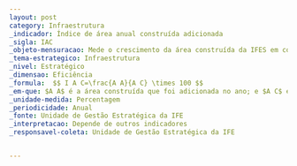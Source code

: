 ```yaml
---
layout: post
category: Infraestrutura
_indicador: Índice de área anual construída adicionada
_sigla: IAC
_objeto-mensuracao: Mede o crescimento da área construída da IFES em comparação com a área construída existente
_tema-estrategico: Infraestrutura
_nivel: Estratégico
_dimensao: Eficiência
_formula:  $$ I A C=\frac{A A}{A C} \times 100 $$
_em-que: $A A$ é a área construída que foi adicionada no ano; e $A C$ é a área construída existente no início do ano.
_unidade-medida: Percentagem
_periodicidade: Anual
_fonte: Unidade de Gestão Estratégica da IFE
_interpretacao: Depende de outros indicadores
_responsavel-coleta: Unidade de Gestão Estratégica da IFE


---
```


